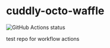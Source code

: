 # cuddly-octo-waffle
![GitHub Actions status](https://github.com/andreashofer-ca/cuddly-octo-waffle/actions/workflows/on-every-push.yml/badge.svg)



test repo for workflow actions
